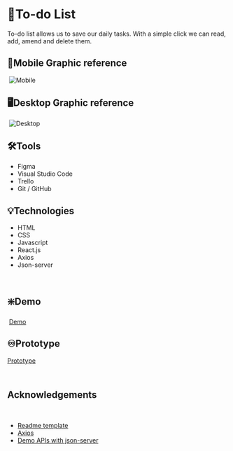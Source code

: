 # :memo:To-do List
To-do list allows us to save our daily tasks. 
With a simple click we can read, add, amend and delete them.   

## :iphone:Mobile Graphic reference
​
![Mobile](https://i.postimg.cc/4NC5T1Y3/todo-phone-fac.png)
​
## :desktop_computer:Desktop Graphic reference
​
![Desktop](https://i.postimg.cc/5tjvzHXG/todo-factoria.pngg)
​
## :hammer_and_wrench:Tools 
- Figma
- Visual Studio Code
- Trello
- Git / GitHub   

## :bulb:Technologies
- HTML
- CSS
- Javascript 
- React.js
- Axios
- Json-server  
     

​
## :sparkle:Demo
​
[Demo]()


## :infinity:Prototype

[Prototype](https://www.figma.com/proto/9yDnX83DzlpjQ6IPAno4Q9/To-do-List?node-id=1%3A7&scaling=scale-down&page-id=0%3A1&starting-point-node-id=1%3A7)
​
​
     
     ​​
## Acknowledgements
​
 - [Readme template](https://readme.so/)
 - [Axios](https://github.com/axios/axios)
 - [Demo APIs with json-server](https://egghead.io/lessons/javascript-creating-demo-apis-with-json-server)   
